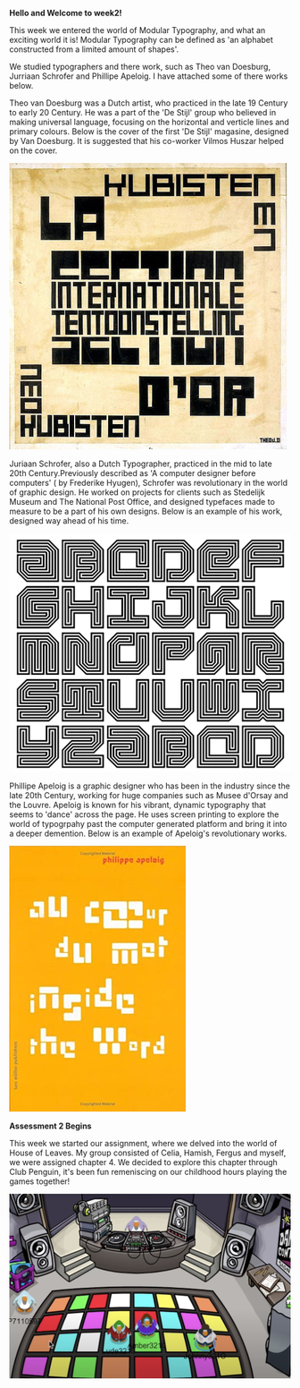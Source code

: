 **Hello and Welcome to week2!**

This week we entered the world of Modular Typography, and what an exciting world it is! Modular Typography can be defined as 'an alphabet constructed from a limited amount of shapes'.  

We studied typographers and there work, such as Theo van Doesburg, Jurriaan Schrofer and Phillipe Apeloig. I have attached some of there works below. 

Theo van Doesburg was a Dutch artist, who practiced in the late 19 Century to early 20 Century.  He was a part of the 'De Stijl' group who believed in making universal language, focusing on the horizontal and verticle lines and primary colours. Below is the cover of the first 'De Stijl' magasine, designed by Van Doesburg. It is suggested that his co-worker Vilmos Huszar helped on the cover. 

![](TheVanDoesburg.jpg)

Juriaan Schrofer, also a Dutch Typographer, practiced in the mid to late 20th Century.Previously described as 'A computer designer before computers' ( by Frederike Hyugen), Schrofer was revolutionary in the world of graphic design. He worked on projects for clients such as Stedelijk Museum and The National Post Office, and designed typefaces made to measure to be a part of his own designs. Below is an example of his work, designed way ahead of his time. 

![](JuriaanSchrofer.png)

Phillipe Apeloig is a graphic designer who has been in the industry since the late 20th Century, working for huge companies such as Musee d'Orsay and the Louvre. Apeloig is known for his vibrant, dynamic typography that seems to 'dance' across the page. He uses screen printing to explore the world of typogrpahy past the computer generated platform and bring it into a deeper demention. Below is an example of Apeloig's revolutionary works.

![](PhillippeApeloig.jpg)


**Assessment 2 Begins**

This week we started our assignment, where we delved into the world of House of Leaves. My group consisted of Celia, Hamish, Fergus and myself, we were assigned chapter 4. We decided to explore this chapter through Club Penguin, it's been fun remeniscing on our childhood hours playing the games together! 

![](ClubPenguinwk2.png)

